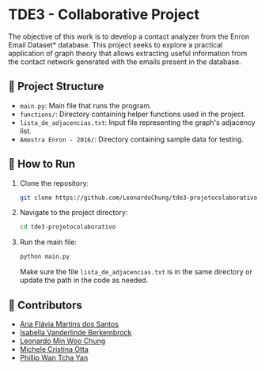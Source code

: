 # TDE3 - Collaborative Project

The objective of this work is to develop a contact analyzer from the Enron Email Dataset* database. This project seeks to explore a practical application of graph theory that allows extracting useful information from the contact network generated with the emails present in the database.

## 📁 Project Structure

- `main.py`: Main file that runs the program.
- `functions/`: Directory containing helper functions used in the project.
- `lista_de_adjacencias.txt`: Input file representing the graph's adjacency list.
- `Amostra Enron - 2016/`: Directory containing sample data for testing.

## 🚀 How to Run

1. Clone the repository:

   ```bash
   git clone https://github.com/LeonardoChung/tde3-projetocolaborativo.git
   ```

2. Navigate to the project directory:

   ```bash
   cd tde3-projetocolaborativo
   ```

3. Run the main file:

   ```bash
   python main.py
   ```

   Make sure the file `lista_de_adjacencias.txt` is in the same directory or update the path in the code as needed.

## 👥 Contributors

- [Ana Flávia Martins dos Santos](https://github.com/aflavinhams)
- [Isabella Vanderlinde Berkembrock](https://github.com/isabella1709)
- [Leonardo Min Woo Chung](https://github.com/LeonardoChung)
- [Michele Cristina Otta](https://github.com/micheleotta)
- [Phillip Wan Tcha Yan](https://github.com/PhillipYan)



